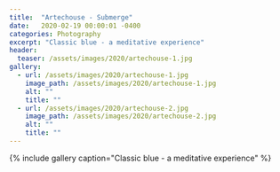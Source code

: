 ```yaml
---
title:  "Artechouse - Submerge"
date:   2020-02-19 00:00:01 -0400
categories: Photography
excerpt: "Classic blue - a meditative experience"
header:
  teaser: /assets/images/2020/artechouse-1.jpg
gallery:
  - url: /assets/images/2020/artechouse-1.jpg
    image_path: /assets/images/2020/artechouse-1.jpg
    alt: ""
    title: ""
  - url: /assets/images/2020/artechouse-2.jpg
    image_path: /assets/images/2020/artechouse-2.jpg
    alt: ""
    title: ""    
---
```


{% include gallery caption="Classic blue - a meditative experience" %}

